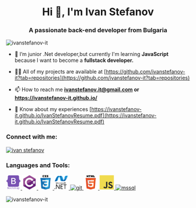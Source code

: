 <h1 align="center">Hi 👋, I'm Ivan Stefanov</h1>
<h3 align="center">A passionate back-end developer from Bulgaria</h3>

<p align="left"> <img src="https://komarev.com/ghpvc/?username=ivanstefanov-it&label=Profile%20views&color=0e75b6&style=flat" alt="ivanstefanov-it" /> </p>

- 🌱 I’m junior .Net developer,but currently I'm learning **JavaScript** because I want to become a **fullstack developer.**

- 👨‍💻 All of my projects are available at [https://github.com/ivanstefanov-it?tab=repositories](https://github.com/ivanstefanov-it?tab=repositories)

- 📫 How to reach me **ivanstefanov.it@gmail.com or https://ivanstefanov-it.github.io/**

- 📄 Know about my experiences [https://ivanstefanov-it.github.io/IvanStefanovResume.pdf](https://ivanstefanov-it.github.io/IvanStefanovResume.pdf)

<h3 align="left">Connect with me:</h3>
<p align="left">
<a href="https://linkedin.com/in/ivan stefanov" target="blank"><img align="center" src="https://raw.githubusercontent.com/rahuldkjain/github-profile-readme-generator/master/src/images/icons/Social/linked-in-alt.svg" alt="ivan stefanov" height="30" width="40" /></a>
</p>

<h3 align="left">Languages and Tools:</h3>
<p align="left"> <a href="https://getbootstrap.com" target="_blank" rel="noreferrer"> <img src="https://raw.githubusercontent.com/devicons/devicon/master/icons/bootstrap/bootstrap-plain-wordmark.svg" alt="bootstrap" width="40" height="40"/> </a> <a href="https://www.w3schools.com/cs/" target="_blank" rel="noreferrer"> <img src="https://raw.githubusercontent.com/devicons/devicon/master/icons/csharp/csharp-original.svg" alt="csharp" width="40" height="40"/> </a> <a href="https://www.w3schools.com/css/" target="_blank" rel="noreferrer"> <img src="https://raw.githubusercontent.com/devicons/devicon/master/icons/css3/css3-original-wordmark.svg" alt="css3" width="40" height="40"/> </a> <a href="https://dotnet.microsoft.com/" target="_blank" rel="noreferrer"> <img src="https://raw.githubusercontent.com/devicons/devicon/master/icons/dot-net/dot-net-original-wordmark.svg" alt="dotnet" width="40" height="40"/> </a> <a href="https://git-scm.com/" target="_blank" rel="noreferrer"> <img src="https://www.vectorlogo.zone/logos/git-scm/git-scm-icon.svg" alt="git" width="40" height="40"/> </a> <a href="https://www.w3.org/html/" target="_blank" rel="noreferrer"> <img src="https://raw.githubusercontent.com/devicons/devicon/master/icons/html5/html5-original-wordmark.svg" alt="html5" width="40" height="40"/> </a> <a href="https://developer.mozilla.org/en-US/docs/Web/JavaScript" target="_blank" rel="noreferrer"> <img src="https://raw.githubusercontent.com/devicons/devicon/master/icons/javascript/javascript-original.svg" alt="javascript" width="40" height="40"/> </a> <a href="https://www.microsoft.com/en-us/sql-server" target="_blank" rel="noreferrer"> <img src="https://www.svgrepo.com/show/303229/microsoft-sql-server-logo.svg" alt="mssql" width="40" height="40"/> </a> </p>

<p><img align="center" src="https://github-readme-stats.vercel.app/api/top-langs?username=ivanstefanov-it&show_icons=true&locale=en&layout=compact" alt="ivanstefanov-it" /></p>
